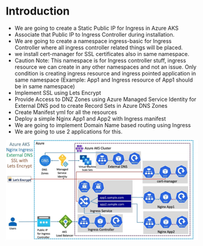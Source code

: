 # Introduction
* We are going to create a Static Public IP for Ingress in Azure AKS
* Associate that Public IP to Ingress Controller during installation.
* We are going to create a namespace ingress-basic for Ingress Controller where all ingress controller related things will be placed.
* we install cert-manager for SSL certificates also in same namespace.
* Caution Note: This namespace is for Ingress controller stuff, ingress resource we can create in any other namespaces and not an issue. Only condition is creating ingress resource and ingress pointed application in same namespace (Example: App1 and Ingress resource of App1 should be in same namespace)
* Implement SSL using Lets Encrypt
* Provide Access to DNZ Zones using Azure Managed Service Identity for External DNS pod to create Record Sets in Azure DNS Zones
* Create Manifest yml for all the resources
* Deploy a simple Nginx App1 and App2 with Ingress manifest
* We are going to implement Domain Name based routing using Ingress
* We are going to use 2 applications for this.

 ![alt text](https://github.com/mdsahmad/task3/blob/d89c959b387d2bcedaade0d3dabb143e0f98c442/IngressinAKS-SSL.png)
